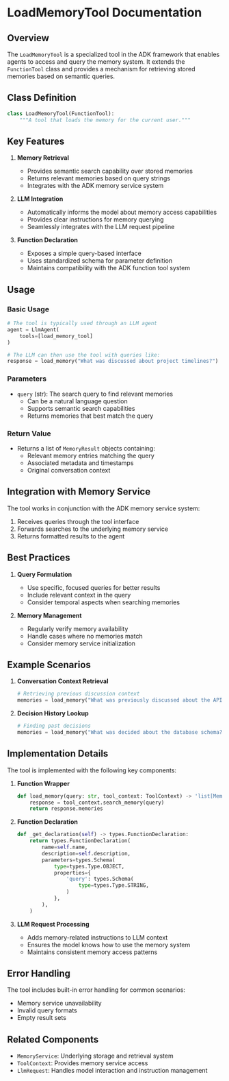 # LoadMemoryTool Documentation

## Overview

The `LoadMemoryTool` is a specialized tool in the ADK framework that enables agents to access and query the memory system. It extends the `FunctionTool` class and provides a mechanism for retrieving stored memories based on semantic queries.

## Class Definition

```python
class LoadMemoryTool(FunctionTool):
    """A tool that loads the memory for the current user."""
```

## Key Features

1. **Memory Retrieval**

   - Provides semantic search capability over stored memories
   - Returns relevant memories based on query strings
   - Integrates with the ADK memory service system

2. **LLM Integration**

   - Automatically informs the model about memory access capabilities
   - Provides clear instructions for memory querying
   - Seamlessly integrates with the LLM request pipeline

3. **Function Declaration**
   - Exposes a simple query-based interface
   - Uses standardized schema for parameter definition
   - Maintains compatibility with the ADK function tool system

## Usage

### Basic Usage

```python
# The tool is typically used through an LLM agent
agent = LlmAgent(
    tools=[load_memory_tool]
)

# The LLM can then use the tool with queries like:
response = load_memory("What was discussed about project timelines?")
```

### Parameters

- `query` (str): The search query to find relevant memories
  - Can be a natural language question
  - Supports semantic search capabilities
  - Returns memories that best match the query

### Return Value

- Returns a list of `MemoryResult` objects containing:
  - Relevant memory entries matching the query
  - Associated metadata and timestamps
  - Original conversation context

## Integration with Memory Service

The tool works in conjunction with the ADK memory service system:

1. Receives queries through the tool interface
2. Forwards searches to the underlying memory service
3. Returns formatted results to the agent

## Best Practices

1. **Query Formulation**

   - Use specific, focused queries for better results
   - Include relevant context in the query
   - Consider temporal aspects when searching memories

2. **Memory Management**
   - Regularly verify memory availability
   - Handle cases where no memories match
   - Consider memory service initialization

## Example Scenarios

1. **Conversation Context Retrieval**

   ```python
   # Retrieving previous discussion context
   memories = load_memory("What was previously discussed about the API design?")
   ```

2. **Decision History Lookup**
   ```python
   # Finding past decisions
   memories = load_memory("What was decided about the database schema?")
   ```

## Implementation Details

The tool is implemented with the following key components:

1. **Function Wrapper**

   ```python
   def load_memory(query: str, tool_context: ToolContext) -> 'list[MemoryResult]':
       response = tool_context.search_memory(query)
       return response.memories
   ```

2. **Function Declaration**

   ```python
   def _get_declaration(self) -> types.FunctionDeclaration:
       return types.FunctionDeclaration(
           name=self.name,
           description=self.description,
           parameters=types.Schema(
               type=types.Type.OBJECT,
               properties={
                   'query': types.Schema(
                       type=types.Type.STRING,
                   )
               },
           ),
       )
   ```

3. **LLM Request Processing**
   - Adds memory-related instructions to LLM context
   - Ensures the model knows how to use the memory system
   - Maintains consistent memory access patterns

## Error Handling

The tool includes built-in error handling for common scenarios:

- Memory service unavailability
- Invalid query formats
- Empty result sets

## Related Components

- `MemoryService`: Underlying storage and retrieval system
- `ToolContext`: Provides memory service access
- `LlmRequest`: Handles model interaction and instruction management
